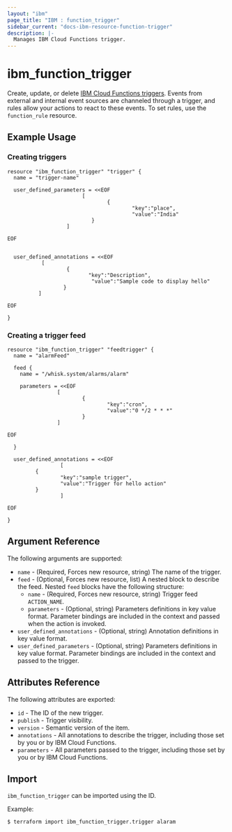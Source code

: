 ```yaml
---
layout: "ibm"
page_title: "IBM : function_trigger"
sidebar_current: "docs-ibm-resource-function-trigger"
description: |-
  Manages IBM Cloud Functions trigger.
---
```


# ibm\_function_trigger

Create, update, or delete [IBM Cloud Functions triggers](https://cloud.ibm.com/docs/openwhisk/openwhisk_triggers_rules.html#openwhisk_triggers). Events from external and internal event sources are channeled through a trigger, and rules allow your actions to react to these events. To set rules, use the `function_rule` resource.

## Example Usage

### Creating triggers

```hcl
resource "ibm_function_trigger" "trigger" {
  name = "trigger-name"

  user_defined_parameters = <<EOF
                        [
                                {
                                        "key":"place",
                                        "value":"India"
                           }
                   ]

EOF


  user_defined_annotations = <<EOF
           [
                   {
                          "key":"Description",
                           "value":"Sample code to display hello"
                  }
          ]

EOF

}

```

### Creating a trigger feed
```hcl
resource "ibm_function_trigger" "feedtrigger" {
  name = "alarmFeed"

  feed {
    name = "/whisk.system/alarms/alarm"

    parameters = <<EOF
                [
                        {
                                "key":"cron",
                                "value":"0 */2 * * *"
                        }
                ]

EOF

  }

  user_defined_annotations = <<EOF
                 [
         {
                 "key":"sample trigger",
                 "value":"Trigger for hello action"
         }
                 ]

EOF

}

```


## Argument Reference

The following arguments are supported:

* `name` - (Required, Forces new resource, string) The name of the trigger.
* `feed` - (Optional, Forces new resource, list) A nested block to describe the feed. Nested `feed` blocks have the following structure:
    * `name` - (Required, Forces new resource, string) Trigger feed `ACTION_NAME`.
    * `parameters` - (Optional, string) Parameters definitions in key value format. Parameter bindings are included in the context and passed when the action is invoked.
* `user_defined_annotations` - (Optional, string) Annotation definitions in key value format.
* `user_defined_parameters` - (Optional, string) Parameters definitions in key value format. Parameter bindings are included in the context and passed to the trigger.

## Attributes Reference

The following attributes are exported:

* `id` - The ID of the new trigger.
* `publish` - Trigger visibility.
* `version` - Semantic version of the item.
* `annotations` - All annotations to describe the trigger, including those set by you or by IBM Cloud Functions.
* `parameters` - All parameters passed to the trigger, including those set by you or by IBM Cloud Functions.

## Import

`ibm_function_trigger` can be imported using the ID.

Example:

```
$ terraform import ibm_function_trigger.trigger alaram

```
